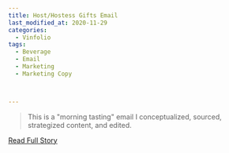 ```yaml
---
title: Host/Hostess Gifts Email
last_modified_at: 2020-11-29
categories:
  - Vinfolio
tags:
  - Beverage
  - Email
  - Marketing
  - Marketing Copy



---
```


> This is a "morning tasting" email I conceptualized, sourced, strategized content, and edited.

<a href="http://links.vinfolio.com/e/evib?_t=414f72b8e11b4850bb66506e2c10eaa1&_m=5c52d5355a1d442491c35f7d77524108&_e=63d5fXzJ06yNdUhfuBm-qs8sLx8qZIUW6vVgj_sCYm-OdSxR3OhjNAnvqFAbEyizz5FrRjCOZsB654a752s1UsA_aNcX6f7LZC73zYhk9g3FZvzg0v-mBhJHLwTE9PQn" target="_blank">Read Full Story</a>
